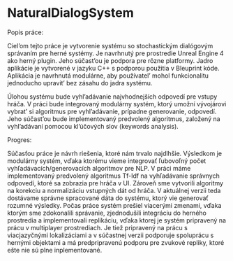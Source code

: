 # NaturalDialogSystem

Popis práce:

   Ciel’om tejto práce je vytvorenie systému so stochastickým dialógovým
správaním pre herné systémy. Je navrhnutý pre prostredie Unreal Engine
4 ako herný plugin. Jeho súčast’ou je podpora pre rôzne platformy.
Jadro aplikácie je vytvorené v jazyku C++ s podporou použitia
v Bleuprint kóde. Aplikácia je navrhnutá modulárne, aby používatel’
mohol funkcionalitu jednoducho upravit’ bez zásahu do jadra systému.

   Úlohou systému bude vyhl’adávanie najvhodnejších odpovedí pre vstupy
hráča. V práci bude integrovaný modulárny systém, ktorý umožní vývojárovi
vybrat’ si algoritmus pre vyhl’adávanie, prípadne generovanie, odpovedí.
Jeho súčast’ou bude implementovaný predvolený algoritmus, založený
na vyhl’adávaní pomocou kl’účových slov (keywords analysis).

Progres:

   Súčasťou práce je návrh riešenia, ktoré nám trvalo najdlhšie. Výsledkom je modulárny systém,
vďaka ktorému vieme integrovať ľubovoľný počet vyhľadávacích/generovacích algoritmov pre NLP.
V práci máme implementovaný predvolený algoritmus Tf-Idf na vyhľadávanie správnych odpovedí,
ktoré sa zobrazia pre hráča v UI.
   Zároveň sme vytvorili algoritmy na korekciu a normalizáciu vstupných dát od hráča.
V aktuálnej verzii teda dostávame správne spracované dáta do systému, ktorý vie generovať
rozumné výsledky. Počas práce systém prešiel viacerými zmenami, vďaka ktorým sme zdokonalili
správanie, zjednodušili integráciu do herného prostredia a implementovali replikáciu,
vďaka ktorej je systém pripravený na prácu v multiplayer prostrediach. Je tiež pripravený
na prácu s viacjazyčnými lokalizáciami a v súčastnej verzii podporuje spoluprácu s hernými objektami
a má predpripravenú podporu pre zvukové repliky, ktoré ešte nie sú plne inplementované.
